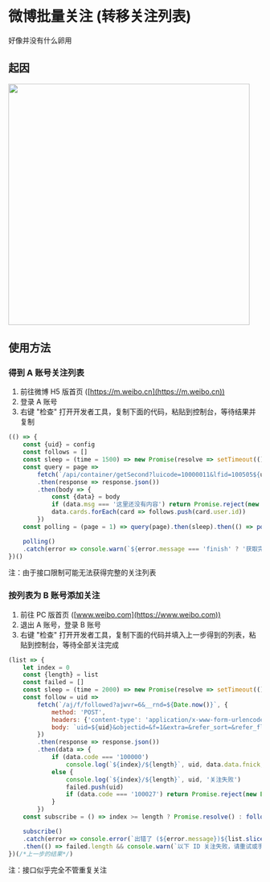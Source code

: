 # 微博批量关注 (转移关注列表)
好像并没有什么卵用

## 起因
<img src="https://user-images.githubusercontent.com/26399680/47438989-1b910300-d7de-11e8-9957-b68888426d36.png" width="480"/>

## 使用方法
### 得到 A 账号关注列表
1. 前往微博 H5 版首页 ([https://m.weibo.cn](https://m.weibo.cn))
2. 登录 A 账号
3. 右键 "检查" 打开开发者工具，复制下面的代码，粘贴到控制台，等待结果并复制
```javascript
(() => {
	const {uid} = config
	const follows = []
	const sleep = (time = 1500) => new Promise(resolve => setTimeout(() => resolve(), time))
	const query = page =>
		fetch(`/api/container/getSecond?luicode=10000011&lfid=100505${uid}&uid=${uid}&containerid=100505${uid}_-_FOLLOWERS&page=${page}`)
		.then(response => response.json())
		.then(body => {
			const {data} = body
			if (data.msg === '这里还没有内容') return Promise.reject(new Error('finish'))
			data.cards.forEach(card => follows.push(card.user.id))
		})
	const polling = (page = 1) => query(page).then(sleep).then(() => polling(page + 1))

	polling()
	.catch(error => console.warn(`${error.message === 'finish' ? '获取完成' : `出错了 (${error.message})` }\n\n${JSON.stringify(follows)}`))
})()
```
注：由于接口限制可能无法获得完整的关注列表

### 按列表为 B 账号添加关注
1. 前往 PC 版首页 ([www.weibo.com](https://www.weibo.com))
2. 退出 A 账号，登录 B 账号
3. 右键 "检查" 打开开发者工具，复制下面的代码并填入上一步得到的列表，粘贴到控制台，等待全部关注完成
```javascript
(list => {
	let index = 0
	const {length} = list
	const failed = []
	const sleep = (time = 2000) => new Promise(resolve => setTimeout(() => resolve(), time))
	const follow = uid =>
		fetch(`/aj/f/followed?ajwvr=6&__rnd=${Date.now()}`, {
			method: 'POST',
			headers: {'content-type': 'application/x-www-form-urlencoded'},
			body: `uid=${uid}&objectid=&f=1&extra=&refer_sort=&refer_flag=1005050001_&location=page_100505_home&oid=${uid}&wforce=1&nogroup=false&fnick=&refer_lflag=&refer_from=profile_headerv6&template=7&special_focus=1&isrecommend=1&is_special=0&_t=0`
		})
		.then(response => response.json())
		.then(data => {
			if (data.code === '100000')
				console.log(`${index}/${length}`, uid, data.data.fnick, '关注成功')
			else {
				console.log(`${index}/${length}`, uid, '关注失败')
				failed.push(uid)
				if (data.code === '100027') return Promise.reject(new Error('captcha is required'))
			}
		})
	const subscribe = () => index >= length ? Promise.resolve() : follow(list[index++]).then(sleep).then(subscribe)

	subscribe()
	.catch(error => console.error(`出错了 (${error.message})${list.slice(index).length ? `\n\n以下 ID 还未处理，请之后再试\n\n${JSON.stringify(list.slice(index))}` : ''}`))
	.then(() => failed.length && console.warn(`以下 ID 关注失败，请重试或手动关注\n\n${JSON.stringify(failed)}`))
})(/*上一步的结果*/)
```
注：接口似乎完全不管重复关注


